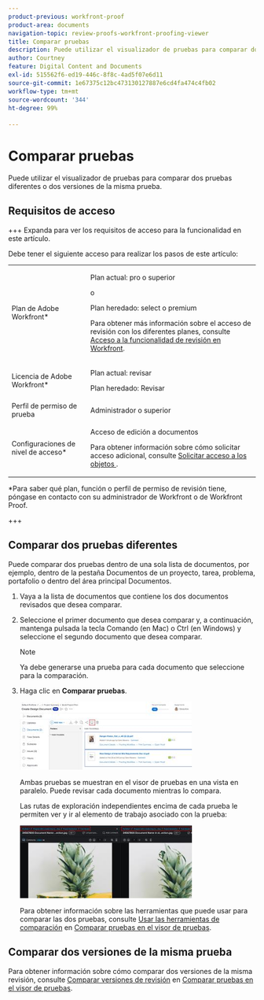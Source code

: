 ```yaml
---
product-previous: workfront-proof
product-area: documents
navigation-topic: review-proofs-workfront-proofing-viewer
title: Comparar pruebas
description: Puede utilizar el visualizador de pruebas para comparar dos pruebas diferentes o dos versiones de la misma prueba.
author: Courtney
feature: Digital Content and Documents
exl-id: 515562f6-ed19-446c-8f8c-4ad5f07e6d11
source-git-commit: 1e67375c12bc473130127887e6cd4fa474c4fb02
workflow-type: tm+mt
source-wordcount: '344'
ht-degree: 99%

---
```


# Comparar pruebas

Puede utilizar el visualizador de pruebas para comparar dos pruebas diferentes o dos versiones de la misma prueba.

## Requisitos de acceso

+++ Expanda para ver los requisitos de acceso para la funcionalidad en este artículo.

Debe tener el siguiente acceso para realizar los pasos de este artículo:

<table style="table-layout:auto"> 
 <col> 
 <col> 
 <tbody> 
  <tr> 
   <td role="rowheader">Plan de Adobe Workfront*</td> 
   <td> <p>Plan actual: pro o superior</p> <p>o</p> <p>Plan heredado: select o premium</p> <p>Para obtener más información sobre el acceso de revisión con los diferentes planes, consulte <a href="/help/quicksilver/administration-and-setup/manage-workfront/configure-proofing/access-to-proofing-functionality.md" class="MCXref xref">Acceso a la funcionalidad de revisión en Workfront</a>.</p> </td> 
  </tr> 
  <tr> 
   <td role="rowheader">Licencia de Adobe Workfront*</td> 
   <td> <p>Plan actual: revisar</p> <p>Plan heredado: Revisar</p> </td> 
  </tr> 
  <tr> 
   <td role="rowheader">Perfil de permiso de prueba </td> 
   <td>Administrador o superior</td> 
  </tr> 
  <tr> 
   <td role="rowheader">Configuraciones de nivel de acceso*</td> 
   <td> <p>Acceso de edición a documentos</p> <p>Para obtener información sobre cómo solicitar acceso adicional, consulte <a href="../../../../workfront-basics/grant-and-request-access-to-objects/request-access.md" class="MCXref xref">Solicitar acceso a los objetos </a>.</p> </td> 
  </tr> 
 </tbody> 
</table>

&#42;Para saber qué plan, función o perfil de permiso de revisión tiene, póngase en contacto con su administrador de Workfront o de Workfront Proof.

+++

## Comparar dos pruebas diferentes

Puede comparar dos pruebas dentro de una sola lista de documentos, por ejemplo, dentro de la pestaña Documentos de un proyecto, tarea, problema, portafolio o dentro del área principal Documentos.

1. Vaya a la lista de documentos que contiene los dos documentos revisados que desea comparar.
1. Seleccione el primer documento que desea comparar y, a continuación, mantenga pulsada la tecla Comando (en Mac) o Ctrl (en Windows) y seleccione el segundo documento que desea comparar.

   >[!NOTE]
   >
   >Ya debe generarse una prueba para cada documento que seleccione para la comparación.

1. Haga clic en **Comparar pruebas**.

   <!--
   <p data-mc-conditions="QuicksilverOrClassic.Draft mode">If this button is not visible, ensure that two proofed documents are selected.</p>
   -->

   ![Comparar pruebas](assets/compare-proofs-select-docs-350x138.jpg)

   Ambas pruebas se muestran en el visor de pruebas en una vista en paralelo. Puede revisar cada documento mientras lo compara.

   Las rutas de exploración independientes encima de cada prueba le permiten ver y ir al elemento de trabajo asociado con la prueba:

   ![Comparar rutas de exploración de pruebas](assets/compare-proofs-breadcrumbs-350x148.jpg)

   Para obtener información sobre las herramientas que puede usar para comparar las dos pruebas, consulte [Usar las herramientas de comparación](../../../../workfront-proof/wp-work-proofsfiles/review-proofs-wpv/compare-proofs.md#using-compare-tools) en [Comparar pruebas en el visor de pruebas](../../../../workfront-proof/wp-work-proofsfiles/review-proofs-wpv/compare-proofs.md).

## Comparar dos versiones de la misma prueba

Para obtener información sobre cómo comparar dos versiones de la misma revisión, consulte [Comparar versiones de revisión](../../../../workfront-proof/wp-work-proofsfiles/review-proofs-wpv/compare-proofs.md#comparing-proof-versions) en [Comparar pruebas en el visor de pruebas](../../../../workfront-proof/wp-work-proofsfiles/review-proofs-wpv/compare-proofs.md).
